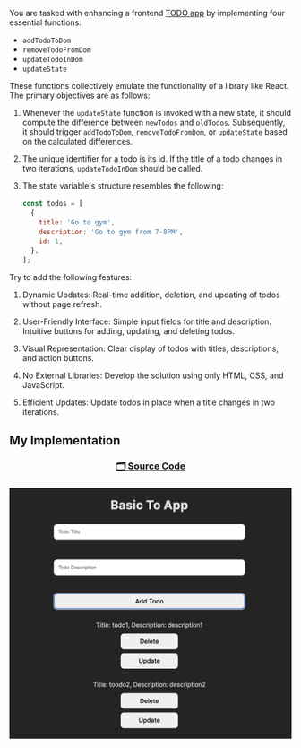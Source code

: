 You are tasked with enhancing a frontend [TODO app](index.html) by implementing four essential functions:

- `addTodoToDom`
- `removeTodoFromDom`
- `updateTodoInDom`
- `updateState`

These functions collectively emulate the functionality of a library like React. The primary objectives are as follows:

1. Whenever the `updateState` function is invoked with a new state, it should compute the difference between `newTodos` and `oldTodos`. Subsequently, it should trigger `addTodoToDom`, `removeTodoFromDom`, or `updateState` based on the calculated differences.

2. The unique identifier for a todo is its id. If the title of a todo changes in two iterations, `updateTodoInDom` should be called.

3. The state variable's structure resembles the following:
   ```js
   const todos = [
     {
       title: 'Go to gym',
       description: 'Go to gym from 7-8PM',
       id: 1,
     },
   ];
   ```

Try to add the following features:

1. Dynamic Updates:
   Real-time addition, deletion, and updating of todos without page refresh.

2. User-Friendly Interface:
   Simple input fields for title and description.
   Intuitive buttons for adding, updating, and deleting todos.

3. Visual Representation:
   Clear display of todos with titles, descriptions, and action buttons.

4. No External Libraries:
   Develop the solution using only HTML, CSS, and JavaScript.

5. Efficient Updates:
   Update todos in place when a title changes in two iterations.

## My Implementation

<h3 align="center">

[🗂️ Source Code](./index.html)

<h3>

![Jio Network blocking the view? Network switch reveals the magic!](./result.jpg)


